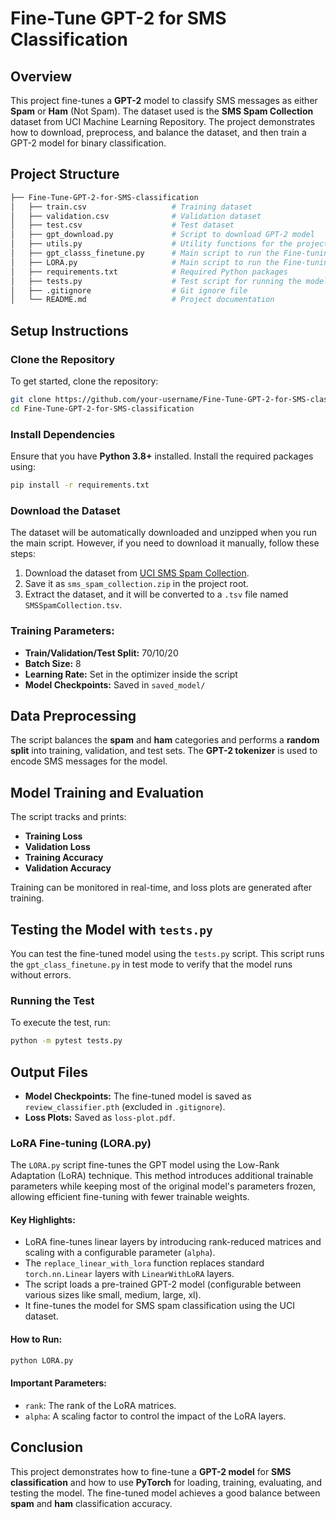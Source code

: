 # Fine-Tune GPT-2 for SMS Classification

## Overview
This project fine-tunes a **GPT-2** model to classify SMS messages as either **Spam** or **Ham** (Not Spam). The dataset used is the **SMS Spam Collection** dataset from UCI Machine Learning Repository. The project demonstrates how to download, preprocess, and balance the dataset, and then train a GPT-2 model for binary classification.

## Project Structure
```bash
├── Fine-Tune-GPT-2-for-SMS-classification
│   ├── train.csv                   # Training dataset
│   ├── validation.csv              # Validation dataset
│   ├── test.csv                    # Test dataset
│   ├── gpt_download.py             # Script to download GPT-2 model
│   ├── utils.py                    # Utility functions for the project
│   ├── gpt_classs_finetune.py      # Main script to run the Fine-tuning and classification
│   ├── LORA.py                     # Main script to run the Fine-tuning and classification using LORA  
│   ├── requirements.txt            # Required Python packages
│   ├── tests.py                    # Test script for running the model in test mode
│   ├── .gitignore                  # Git ignore file
│   └── README.md                   # Project documentation
```

## Setup Instructions

### Clone the Repository
To get started, clone the repository:
```bash
git clone https://github.com/your-username/Fine-Tune-GPT-2-for-SMS-classification.git
cd Fine-Tune-GPT-2-for-SMS-classification
```

### Install Dependencies
Ensure that you have **Python 3.8+** installed. Install the required packages using:
```bash
pip install -r requirements.txt
```

### Download the Dataset
The dataset will be automatically downloaded and unzipped when you run the main script. However, if you need to download it manually, follow these steps:

1. Download the dataset from [UCI SMS Spam Collection](https://archive.ics.uci.edu/ml/datasets/SMS+Spam+Collection).
2. Save it as `sms_spam_collection.zip` in the project root.
3. Extract the dataset, and it will be converted to a `.tsv` file named `SMSSpamCollection.tsv`.

<!-- ### Load Pretrained Model
This project uses a fine-tuned GPT-2 model, which is saved in the `saved_model` folder. The model is loaded using the path `Fine-Tune-GPT-2-for-SMS-classification/saved_model/review_classifier.pth`. You can customize the path or fine-tune the model by running the `gpt_classs_finetune.py` script.
 -->

### Training Parameters:
- **Train/Validation/Test Split:** 70/10/20
- **Batch Size:** 8
- **Learning Rate:** Set in the optimizer inside the script
- **Model Checkpoints:** Saved in `saved_model/`

## Data Preprocessing
The script balances the **spam** and **ham** categories and performs a **random split** into training, validation, and test sets. The **GPT-2 tokenizer** is used to encode SMS messages for the model.


## Model Training and Evaluation
The script tracks and prints:
- **Training Loss**
- **Validation Loss**
- **Training Accuracy**
- **Validation Accuracy**

Training can be monitored in real-time, and loss plots are generated after training.


## Testing the Model with `tests.py`
You can test the fine-tuned model using the `tests.py` script. This script runs the `gpt_class_finetune.py` in test mode to verify that the model runs without errors.

### Running the Test
To execute the test, run:
```bash
python -m pytest tests.py
```

## Output Files
- **Model Checkpoints:** The fine-tuned model is saved as `review_classifier.pth` (excluded in `.gitignore`).
- **Loss Plots:** Saved as `loss-plot.pdf`.


### LoRA Fine-tuning (LORA.py)

The `LORA.py` script fine-tunes the GPT model using the Low-Rank Adaptation (LoRA) technique. This method introduces additional trainable parameters while keeping most of the original model's parameters frozen, allowing efficient fine-tuning with fewer trainable weights.

#### Key Highlights:
- LoRA fine-tunes linear layers by introducing rank-reduced matrices and scaling with a configurable parameter (`alpha`).
- The `replace_linear_with_lora` function replaces standard `torch.nn.Linear` layers with `LinearWithLoRA` layers.
- The script loads a pre-trained GPT-2 model (configurable between various sizes like small, medium, large, xl).
- It fine-tunes the model for SMS spam classification using the UCI dataset.

#### How to Run:
```bash
python LORA.py
```

#### Important Parameters:
- `rank`: The rank of the LoRA matrices.
- `alpha`: A scaling factor to control the impact of the LoRA layers.


## Conclusion
This project demonstrates how to fine-tune a **GPT-2 model** for **SMS classification** and how to use **PyTorch** for loading, training, evaluating, and testing the model. The fine-tuned model achieves a good balance between **spam** and **ham** classification accuracy.
